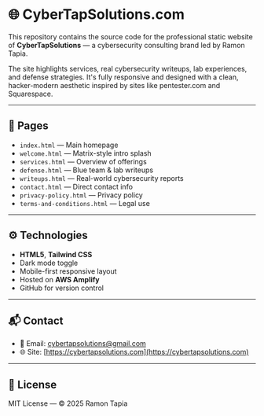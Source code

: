 # 🌐 CyberTapSolutions.com

This repository contains the source code for the professional static website of **CyberTapSolutions** — a cybersecurity consulting brand led by Ramon Tapia.

The site highlights services, real cybersecurity writeups, lab experiences, and defense strategies. It's fully responsive and designed with a clean, hacker-modern aesthetic inspired by sites like pentester.com and Squarespace.

---

## 📁 Pages

- `index.html` — Main homepage
- `welcome.html` — Matrix-style intro splash
- `services.html` — Overview of offerings
- `defense.html` — Blue team & lab writeups
- `writeups.html` — Real-world cybersecurity reports
- `contact.html` — Direct contact info
- `privacy-policy.html` — Privacy policy
- `terms-and-conditions.html` — Legal use

---

## ⚙️ Technologies

- **HTML5**, **Tailwind CSS**
- Dark mode toggle
- Mobile-first responsive layout
- Hosted on **AWS Amplify**
- GitHub for version control

---

## 📬 Contact

- 📧 Email: [cybertapsolutions@gmail.com](mailto:cybertapsolutions@gmail.com)
- 🌐 Site: [https://cybertapsolutions.com](https://cybertapsolutions.com)

---

## 📄 License

MIT License — © 2025 Ramon Tapia
